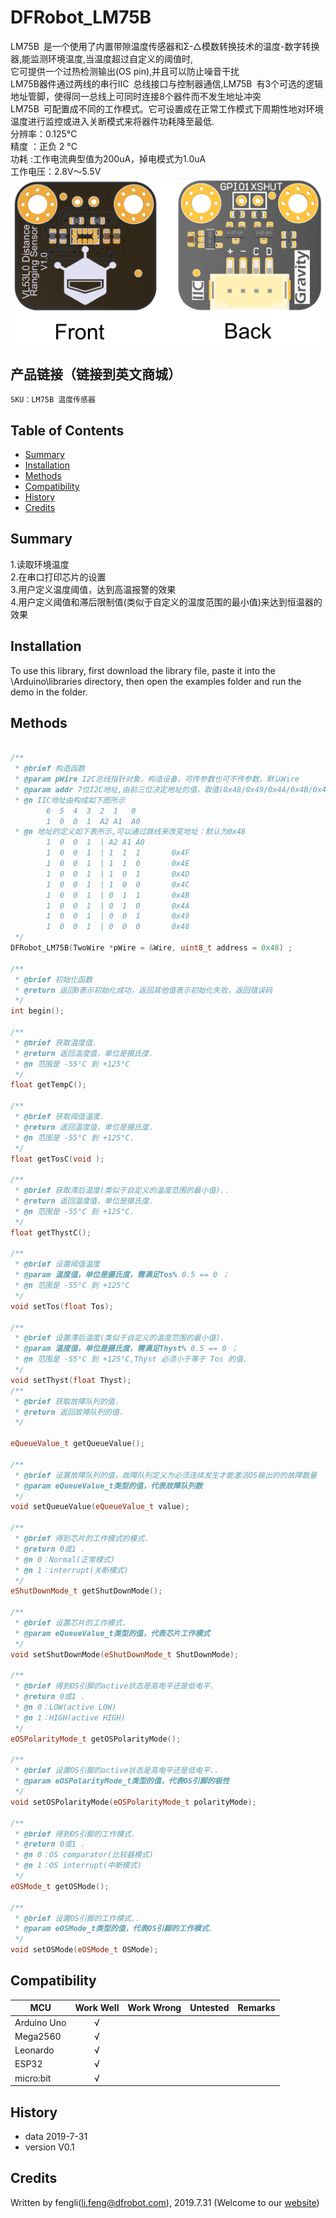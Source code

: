 # DFRobot_LM75B
LM75B 是一个使用了内置带隙温度传感器和Σ-△模数转换技术的温度-数字转换器,能监测环境温度,当温度超过自定义的阈值时,<br>
它可提供一个过热检测输出(OS pin),并且可以防止噪音干扰<br>
LM75B器件通过两线的串行IIC 总线接口与控制器通信,LM75B 有3个可选的逻辑地址管脚，使得同一总线上可同时连接8个器件而不发生地址冲突<br>
LM75B 可配置成不同的工作模式。它可设置成在正常工作模式下周期性地对环境温度进行监控或进入关断模式来将器件功耗降至最低.<br>
  分辨率：0.125°C <br>
  精度  ：正负 2 °C <br>
  功耗  :工作电流典型值为200uA，掉电模式为1.0uA<br>
  工作电压：2.8V～5.5V<br>
![正反面svg效果图](https://github.com/ouki-wang/DFRobot_Sensor/raw/master/resources/images/SEN0245svg1.png)

## 产品链接（链接到英文商城）
    SKU：LM75B 温度传感器
   
## Table of Contents

* [Summary](#summary)
* [Installation](#installation)
* [Methods](#methods)
* [Compatibility](#compatibility)
* [History](#history)
* [Credits](#credits)

## Summary

   1.读取环境温度<br>
   2.在串口打印芯片的设置<br>
   3.用户定义温度阈值，达到高温报警的效果<br>
   4.用户定义阈值和滞后限制值(类似于自定义的温度范围的最小值)来达到恒温器的效果<br>

## Installation

To use this library, first download the library file, paste it into the \Arduino\libraries directory, then open the examples folder and run the demo in the folder.

## Methods

```C++
    
/**
 * @brief 构造函数
 * @param pWire I2C总线指针对象，构造设备，可传参数也可不传参数，默认Wire
 * @param addr 7位I2C地址,由前三位决定地址的值，取值(0x48/0x49/0x4A/0x4B/0x4C/0x4D/0x4E/0x4F)默认0x48
 * @n IIC地址由构成如下图所示
        6  5  4  3  2  1   0
        1  0  0  1  A2 A1  A0
 * @n 地址的定义如下表所示,可以通过跳线来改变地址：默认为0x48
        1  0  0  1  | A2 A1 A0
        1  0  0  1  | 1  1  1       0x4F
        1  0  0  1  | 1  1  0       0x4E
        1  0  0  1  | 1  0  1       0x4D
        1  0  0  1  | 1  0  0       0x4C
        1  0  0  1  | 0  1  1       0x4B
        1  0  0  1  | 0  1  0       0x4A
        1  0  0  1  | 0  0  1       0x49
        1  0  0  1  | 0  0  0       0x48
 */
DFRobot_LM75B(TwoWire *pWire = &Wire, uint8_t address = 0x48) ;

/**
 * @brief 初始化函数
 * @return 返回0表示初始化成功，返回其他值表示初始化失败，返回错误码
 */
int begin();

/**
 * @brief 获取温度值.
 * @return 返回温度值，单位是摄氏度.
 * @n 范围是 -55°C 到 +125°C
 */
float getTempC();

/**
 * @brief 获取阈值温度.
 * @return 返回温度值，单位是摄氏度.
 * @n 范围是 -55°C 到 +125°C.
 */
float getTosC(void );

/**
 * @brief 获取滞后温度(类似于自定义的温度范围的最小值)..
 * @return 返回温度值，单位是摄氏度.
 * @n 范围是 -55°C 到 +125°C.
 */
float getThystC();

/**
 * @brief 设置阈值温度
 * @param 温度值，单位是摄氏度，需满足Tos% 0.5 == 0 ；
 * @n 范围是 -55°C 到 +125°C
 */
void setTos(float Tos);

/**
 * @brief 设置滞后温度(类似于自定义的温度范围的最小值).
 * @param 温度值，单位是摄氏度，需满足Thyst% 0.5 == 0 ；
 * @n 范围是 -55°C 到 +125°C,Thyst 必须小于等于 Tos 的值.
 */
void setThyst(float Thyst);
/**
 * @brief 获取故障队列的值.
 * @return 返回故障队列的值.
 */

eQueueValue_t getQueueValue();

/**
 * @brief 设置故障队列的值，故障队列定义为必须连续发生才能激活OS输出的的故障数量
 * @param eQueueValue_t类型的值，代表故障队列数
 */
void setQueueValue(eQueueValue_t value);

/**
 * @brief 得到芯片的工作模式的模式.
 * @return 0或1 .
 * @n 0：Normal(正常模式)
 * @n 1：interrupt(关断模式)
 */
eShutDownMode_t getShutDownMode();

/**
 * @brief 设置芯片的工作模式.
 * @param eQueueValue_t类型的值，代表芯片工作模式
 */
void setShutDownMode(eShutDownMode_t ShutDownMode);

/**
 * @brief 得到OS引脚的active状态是高电平还是低电平.
 * @return 0或1 .
 * @n 0：LOW(active LOW)
 * @n 1：HIGH(active HIGH)
 */
eOSPolarityMode_t getOSPolarityMode();

/**
 * @brief 设置OS引脚的active状态是高电平还是低电平..
 * @param eOSPolarityMode_t类型的值，代表OS引脚的极性
 */
void setOSPolarityMode(eOSPolarityMode_t polarityMode);

/**
 * @brief 得到OS引脚的工作模式.
 * @return 0或1 .
 * @n 0：OS comparator(比较器模式)
 * @n 1：OS interrupt(中断模式)
 */
eOSMode_t getOSMode();

/**
 * @brief 设置OS引脚的工作模式..
 * @param eOSMode_t类型的值，代表OS引脚的工作模式.
 */
void setOSMode(eOSMode_t OSMode);
```

## Compatibility

MCU                | Work Well    | Work Wrong   | Untested    | Remarks
------------------ | :----------: | :----------: | :---------: | -----
Arduino Uno        |      √       |              |             | 
Mega2560        |      √       |              |             | 
Leonardo        |      √       |              |             | 
ESP32        |      √       |              |             | 
micro:bit        |      √       |              |             | 


## History

- data 2019-7-31
- version V0.1


## Credits

Written by fengli(li.feng@dfrobot.com), 2019.7.31 (Welcome to our [website](https://www.dfrobot.com/))





